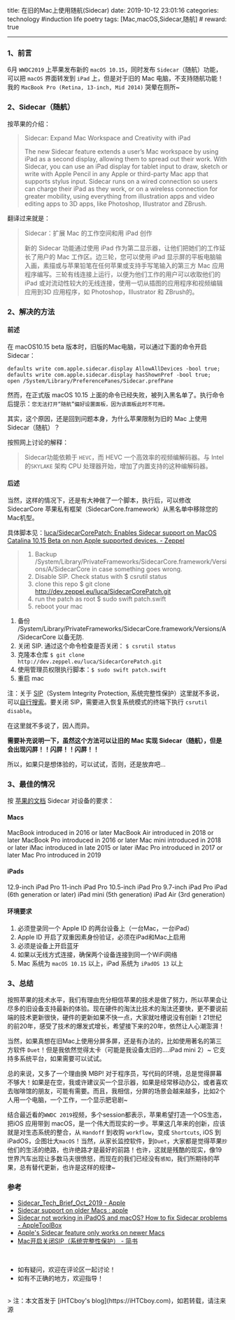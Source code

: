 title: 在旧的Mac上使用随航(Sidecar)
date: 2019-10-12 23:01:16
categories: technology #induction life poetry
tags: [Mac,macOS,Sidecar,随航]  # <!--more-->
reward: true

---

### 1、前言
6月 `WWDC2019` 上苹果发布新的 `macOS 10.15`，同时发布 `Sidecar`（随航）功能，可以把 `macOS` 界面转发到 `iPad` 上，但是对于旧的 Mac 电脑，不支持随航功能！我的 `MacBook Pro (Retina, 13-inch, Mid 2014)` 哭晕在厕所~

<!--more-->

### 2、Sidecar（随航）

按苹果的介绍：

> Sidecar: Expand Mac Workspace and Creativity with iPad 
> 
> The new Sidecar feature extends a user’s Mac workspace by using iPad as a second display, allowing them to spread out their work. With Sidecar, you can use an iPad display for tablet input to draw, sketch or write with Apple Pencil in any Apple or third-party Mac app that supports stylus input. Sidecar runs on a wired connection so users can charge their iPad as they work, or on a wireless connection for greater mobility, using everything from illustration apps and video editing apps to 3D apps, like Photoshop, Illustrator and ZBrush.

翻译过来就是：

> Sidecar：扩展 Mac 的工作空间和用 iPad 创作
>
> 新的 Sidecar 功能通过使用 iPad 作为第二显示器，让他们把她们的工作延长了用户的 Mac 工作区。边三轮，您可以使用 iPad 显示屏的平板电脑输入画，素描或与苹果铅笔在任何苹果或支持手写笔输入的第三方 Mac 应用程序编写。三轮有线连接上运行，以便为他们工作的用户可以收取他们的 iPad 或对流动性较大的无线连接，使用一切从插图的应用程序和视频编辑应用到3D 应用程序，如 Photoshop，Illustrator 和 ZBrush的。


### 2、解决的方法

#### 前述
在 macOS10.15 beta 版本时，旧版的Mac电脑，可以通过下面的命令开启 Sidecar：

```shell
defaults write com.apple.sidecar.display AllowAllDevices -bool true;
defaults write com.apple.sidecar.display hasShownPref -bool true;
open /System/Library/PreferencePanes/Sidecar.prefPane
```

然而，在正式版 macOS 10.15 上面的命令已经失败，被列入黑名单了。执行命令后提示：`您无法打开“随航”偏好设置面板，因为该面板此时不可用。`

其实，这个原因，还是回到问题本身，为什么苹果限制为旧的 Mac 上使用 Sidecar（随航）？

按照网上讨论的解释：
> Sidecar功能依赖于 `HEVC`，而 HEVC 一个高效率的视频编解码器。与 Intel 的`SKYLAKE` 架构 CPU 处理器开始，增加了内置支持的这种编解码器。

#### 后述

当然，这样的情况下，还是有大神做了一个脚本，执行后，可以修改 SidecarCore 苹果私有框架（SidecarCore.framework）从黑名单中移除您的Mac机型。

具体脚本见：[luca/SidecarCorePatch: Enables Sidecar support on MacOS Catalina 10.15 Beta on non Apple supported devices. - Zeppel](http://dev.zeppel.eu/luca/SidecarCorePatch)

> 1. Backup /System/Library/PrivateFrameworks/SidecarCore.framework/Versions/A/SidecarCore in case something goes wrong.
> 2. Disable SIP. Check status with $ csrutil status
> 3. clone this repo $ git clone http://dev.zeppel.eu/luca/SidecarCorePatch.git
> 4. run the patch as root $ sudo swift patch.swift
> 5. reboot your mac


1. 备份 /System/Library/PrivateFrameworks/SidecarCore.framework/Versions/A/SidecarCore 以备无防.
2. 关闭 SIP. 通过这个命令检查是否关闭： `$ csrutil status`
3. 克隆本仓库 `$ git clone http://dev.zeppel.eu/luca/SidecarCorePatch.git`
4. 使用管理员权限执行脚本：`$ sudo swift patch.swift`
5. 重启 mac

注：关于 [SIP](https://en.wikipedia.org/wiki/System_Integrity_Protection)（System Integrity Protection, 系统完整性保护）这里就不多说，可以[自行搜索](https://www.jianshu.com/p/fe78d2036192)。要关闭 SIP，需要进入恢复系统模式的终端下执行 `csrutil disable`。

在这里就不多说了，因人而异。

**需要补充说明一下，虽然这个方法可以让旧的 Mac 实现 Sidecar（随航），但是会出现闪屏！！闪屏！！闪屏！！**

所以，如果只是想体验的，可以试试，否则，还是放弃吧...

### 3、最佳的情况

按 [苹果的文档](https://www.apple.com/macos/catalina/docs/Sidecar_Tech_Brief_Oct_2019.pdf) Sidecar 对设备的要求：

#### Macs

MacBook introduced in 2016 or later
MacBook Air introduced in 2018 or later
MacBook Pro introduced in 2016 or later
Mac mini introduced in 2018 or later
iMac introduced in late 2015 or later
iMac Pro introduced in 2017 or later
Mac Pro introduced in 2019


#### iPads

12.9-inch iPad Pro
11-inch iPad Pro
10.5-inch iPad Pro
9.7-inch iPad Pro
iPad (6th generation or later)
iPad mini (5th generation)
iPad Air (3rd generation)

#### 环境要求

1. 必须登录同一个 Apple ID 的两台设备上（一台Mac，一台iPad）
2. Apple ID 开启了双重因素身份验证，必须在iPad和Mac上启用
3. 必须是设备上开启蓝牙
4. 如果以无线方式连接，确保两个设备连接到同一个WiFi网络
5. Mac 系统为 `macOS 10.15` 以上，iPad 系统为 `iPadOS 13` 以上


### 3、总结

按照苹果的技术水平，我们有理由充分相信苹果的技术是做了努力，所以苹果会让尽多的旧设备支持最新的体验。现在硬件的淘汰比技术的淘汰还要快，更不要说前端的技术更新很快，硬件的更新如果不快一点，大家就吐槽说没有创新！21世纪的前20年，感受了技术的爆发式增长，希望接下来的20年，依然让人心潮澎湃！

当然，如果真想在旧Mac上使用分屏多屏，还是有办法的，比如使用著名的第三方软件 `Duet`！但是我依然觉得太卡（可能是我设备太旧的....iPad mini 2）~ 它支持多系统平台，如果需要可以试试。

总的来说，又多了一个理由换 MBP! 对于程序员，写代码的环境，总是觉得屏幕不够大！如果是在空，我或许建议买一个显示器，如果是经常移动办公，或者喜欢去咖啡馆的朋友，可能有需要。而且，我相信，分屏的场景会越来越多，比如2个人用一个电脑，一个工作，一个显示肥皂剧~

结合最近看的`WWDC 2019`视频，多个session都表示，苹果希望打造一个OS生态，把iOS 应用带到 macOS，是一个伟大而现实的一步。苹果这几年来的创新，应该就是对生态系统的整合，从 `Handoff` 到收购 `workflow`，变成 `Shortcuts`, iOS 到 iPadOS，企图壮大`macOS`！当然，从家长监控软件，到`Duet`，大家都是觉得苹果`抄`他们的生活的绝路，也许绝路才是最好的前路！也许，这就是残酷的现实，像19世界汽车出现让多数马夫很愤怒，而现在的我们已经没有`感知`，我们所期待的苹果，总有替代更新，也许是这样的规律~

### 参考
- [Sidecar_Tech_Brief_Oct_2019 - Apple](https://www.apple.com/macos/catalina/docs/Sidecar_Tech_Brief_Oct_2019.pdf)
- [Sidecar support on older Macs : apple](https://www.reddit.com/r/apple/comments/bx3eet/sidecar_support_on_older_macs/)
- [Sidecar not working in iPadOS and macOS? How to fix Sidecar problems - AppleToolBox](https://appletoolbox.com/sidecar-not-working-in-ipados-and-macos-how-to-fix-sidecar-problems/)
- [Apple's Sidecar feature only works on newer Macs](https://www.engadget.com/2019/10/08/apple-macos-sidecar-newer-macs/)
- [Mac开启关闭SIP（系统完整性保护） - 简书](https://www.jianshu.com/p/fe78d2036192)

<br>

- 如有疑问，欢迎在评论区一起讨论！
- 如有不正确的地方，欢迎指导！

<br>
> 注：本文首发于 [iHTCboy's blog](https://iHTCboy.com)，如若转载，请注来源
<br>




